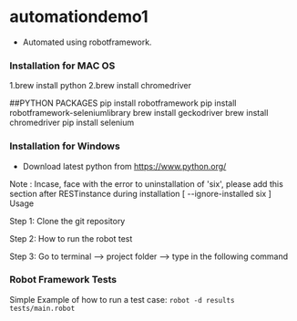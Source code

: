 # automationdemo1
- Automated using robotframework.

### Installation for MAC OS
1.brew install python
2.brew install chromedriver

##PYTHON PACKAGES
  pip install robotframework
  pip install robotframework-seleniumlibrary
  brew install geckodriver
  brew install chromedriver
  pip install selenium
 

### Installation for Windows

 - Download latest python from https://www.python.org/ 
  
  Note : Incase, face with the error to uninstallation of 'six', please add this section 
  after RESTinstance during installation [ --ignore-installed six ]
Usage

Step 1: Clone the git repository

Step 2: How to run the robot test

Step 3: Go to terminal --> project folder --> type in the following command


 
### Robot Framework Tests
Simple Example of how to run a test case:
```robot -d results tests/main.robot```


